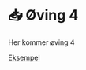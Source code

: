# 📥 Øving 4

Her kommer øving 4

[Eksempel](https://github.com/Automating-GIS-processes-II-2023/Exercise-4)